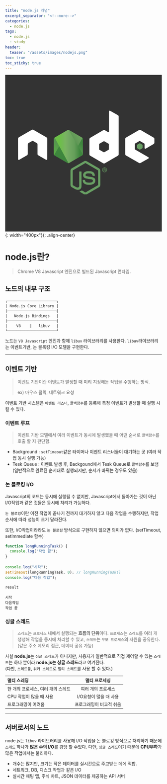 ```yaml
---
title: "node.js 개념"
excerpt_separator: "<!--more-->"
categories:
  - node.js
tags:
  - node.js
  - study
header:
  teaser: "/assets/images/nodejs.png"
toc: true
toc_sticky: true
---
```


![node.js logo](/assets/images/nodejs.png){: width="400px"}{: .align-center}

# node.js란?

> Chrome V8 Javascript 엔진으로 빌드된 Javascript 런타임.

## 노드의 내부 구조

```
┌──────────────────────┐
| Node.js Core Library |
├──────────────────────┤
|   Node.js Bindings   |
├──────────────────────┤
|    V8    |   libuv   |
└──────────────────────┘
```

노드는 `V8 Javascript` 엔진과 함께 `libuv` 라이브러리를 사용한다.
`libuv`라이브러리는 이벤트기반, 논 블록킹 I/O 모델을 구현한다.

---

## 이벤트 기반

> 이벤트 기반이란 이벤트가 발생할 때 미리 지정해둔 작업을 수행하는 방식.
>
> ex) 마우스 클릭, 네트워크 요청

이벤트 기반 시스템은 `이벤트 리스너`, `콜백함수`를 등록해 특정 이벤트가 발생할 때 실행 시킬 수 있다.

### 이벤트 루프

> 이벤트 기반 모델에서 여러 이벤트가 동시에 발생했을 때 어떤 순서로 `콜백함수`를 호출 할 지 판단함.

- Background : `setTimeout`같은 타이머나 이벤트 리스너들이 대기하는 곳 (여러 작업 동시 실행 가능)
- Tesk Queue : 이벤트 발생 후, Backgound에서 Tesk Queue로 `콜백함수`를 보냄 (일반적으로 완료된 순서대로 실행되지만, 순서가 바뀌는 경우도 있음)

### 논 블로킹 I/O

Javascript의 코드는 동시에 실행될 수 없지만, Javascript에서 돌아가는 것이 아닌 I/O작업과 같은 것들은 동시에 처리가 가능하다.

`논 블로킹`이란 이전 작업이 끝나기 전까지 대기하지 않고 다음 작업을 수행하지만, 작업 순서에 따라 성능이 크기 달라진다.

또한, I/O작업이라라도 `논 블로킹` 방식으로 구현하지 않으면 의미가 없다. (setTimeout, setImmediate 함수)

```js
function longRunningTask() {
  console.log("작업 끝");
}

console.log("시작");
setTimeout(longRunningTask, 0); // longRunningTask()
console.log("다음 작업");
```

```
result

시작
다음작업
작업 끝
```

### 싱글 스레드

> `스레드`는 `프로세스` 내에서 실행되는 **흐름의 단위**이다.
> `프로세스`는 `스레드`를 여러 개 생성해 작업을 동시에 처리할 수 있고, `스레드`는 `부모 프로세스`의 자원을 공유한다. (같은 주소 메모리 접근, 데이터 공유 가능)

사실 **node.js**는 `싱글 스레드`가 아니지만, 사용자가 일반적으로 직접 제어할 수 있는 `스레드`는 하나 뿐이라 **node.js는 싱글 스레드**라고 여겨진다.
<br>(다만, `스레드풀`, `워커 스레드`로 `멀티 스레드`를 사용 할 수 있다.)

| 멀티 스레딩                        |      멀티 프로세싱       |
| :--------------------------------- | :----------------------: |
| 한 개의 프로세스, 여러 개의 스레드 |    여러 개의 프로세스    |
| CPU 작업이 많을 때 사용            |  I/O요청이 많을 때 사용  |
| 프로그래밍이 어려움                | 프로그래밍이 비교적 쉬움 |

---

## 서버로서의 노드

node.js는 `libuv` 라이브러리를 사용해 I/O 작업을 논 블로킹 방식으로 처리하기 때문에 `스레드` 하나가 **많은 수의 I/O**를 감당 할 수있다. 다만, `싱글 스레드`이기 때문에 **CPU부하**가 많은 작업에서는 불리하다.

- 개수는 많지만, 크기는 작은 데이터를 실시간으로 주고받는 데에 적합.
- 네트워크, DB, 디스크 작업과 같은 I/O
- 실시간 채팅 앱, 주식 차트, JSON 데이터를 제공하는 API 서버
